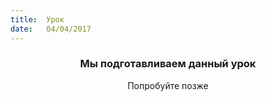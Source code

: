 ```yaml
---
title:  Урок
date:   04/04/2017
---
```


### <center>Мы подготавливаем данный урок</center>
<center>Попробуйте позже</center>